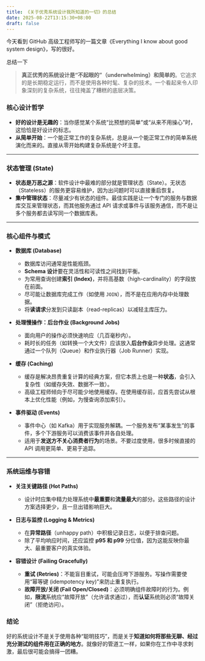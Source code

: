 ```yaml
---
title: 《关于优秀系统设计我所知道的一切》的总结
date: 2025-08-22T13:15:30+08:00
draft: false
---
```

今天看到 GitHub 高级工程师写的一篇文章《Everything I know about good system design》，写的很好。

总结一下

> **真正优秀的系统设计是“不起眼的”（underwhelming）和简单的**。它追求的是长期稳定运行，而不是使用各种时髦、复杂的技术。一个看起来令人印象深刻的复杂系统，往往掩盖了糟糕的底层决策。

### 核心设计哲学

* **好的设计是无趣的**：当你感觉某个系统“比预想的简单”或“从来不用操心”时，这恰恰是好设计的标志。
* **从简单开始**：一个能正常工作的复杂系统，总是从一个能正常工作的简单系统演化而来的。直接从零开始构建复杂系统是个坏主意。

---

### 状态管理 (State)

* **状态是万恶之源**：软件设计中最难的部分就是管理状态（State）。无状态（Stateless）的服务更容易维护，因为出问题时可以直接重启恢复。
* **集中管理状态**：尽量减少有状态的组件。最佳实践是让一个专门的服务与数据库交互来管理状态，而其他服务通过 API 请求或事件与该服务通信，而不是让多个服务都去读写同一个数据库表。

---

### 核心组件与模式

* **数据库 (Database)**
    * 数据库访问通常是性能瓶颈。
    * **Schema 设计**要在灵活性和可读性之间找到平衡。
    * 为常用查询创建**索引 (Index)**，并将高基数（high-cardinality）的字段放在前面。
    * 尽可能让数据库完成工作（如使用 `JOIN`），而不是在应用内存中处理数据。
    * 将**读请求**分发到只读副本（read-replicas）以减轻主库压力。

* **处理慢操作：后台作业 (Background Jobs)**
    * 面向用户的操作必须快速响应（几百毫秒内）。
    * 耗时长的任务（如转换一个大文件）应该放入**后台作业**异步处理。这通常通过一个队列（Queue）和作业执行器（Job Runner）实现。

* **缓存 (Caching)**
    * 缓存是解决昂贵重复计算的经典方案，但它本质上也是一种**状态**，会引入复杂性（如缓存失效、数据不一致）。
    * 高级工程师倾向于尽可能少地使用缓存。在使用缓存前，应首先尝试从根本上优化性能（例如，为慢查询添加索引）。

* **事件驱动 (Events)**
    * 事件中心（如 Kafka）用于实现服务解耦。一个服务发布“某事发生”的事件，多个下游服务可以消费该事件并各自处理。
    * 适用于**发送方不关心消费者行为**的场景。不要过度使用，很多时候直接的 API 调用更简单、更易于追踪。

---

### 系统运维与容错

* **关注关键路径 (Hot Paths)**
    * 设计时应集中精力处理系统中**最重要**和**流量最大**的部分。这些路径的设计方案选择更少，且一旦出错影响巨大。

* **日志与监控 (Logging & Metrics)**
    * 在**异常路径**（unhappy path）中积极记录日志，以便于排查问题。
    * 除了平均响应时间，还应监控 **p95 和 p99** 分位值，因为这能反映你最大、最重要客户的真实体验。

* **容错设计 (Failing Gracefully)**
    * **重试 (Retries)**：不能盲目重试，可能会压垮下游服务。写操作需要使用“幂等键 (idempotency key)”来防止重复执行。
    * **故障开放/关闭 (Fail Open/Closed)**：必须明确组件故障时的行为。例如，**限流**系统应“故障开放”（允许请求通过），而**认证**系统则必须“故障关闭”（拒绝访问）。

### 结论

好的系统设计不是关于使用各种“聪明技巧”，而是关于**知道如何将那些无聊、经过充分测试的组件用在正确的地方**。就像好的管道工一样，如果你在工作中寻求刺激，最后很可能会搞得一团糟。